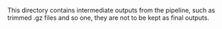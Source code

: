 This directory contains intermediate outputs from the pipeline, such as trimmed .gz files and so one, they are not to be kept as final outputs.

